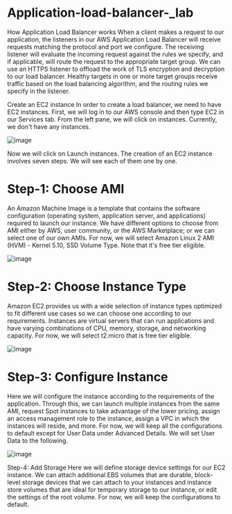 # Application-load-balancer-_lab

How Application Load Balancer works
When a client makes a request to our application, the listeners in our AWS Application Load Balancer will receive requests matching the protocol and port we configure. The receiving listener will evaluate the incoming request against the rules we specify, and if applicable, will route the request to the appropriate target group. We can use an HTTPS listener to offload the work of TLS encryption and decryption to our load balancer. Healthy targets in one or more target groups receive traffic based on the load balancing algorithm, and the routing rules we specify in the listener.

Create an EC2 instance
In order to create a load balancer, we need to have EC2 instances. First, we will log in to our AWS console and then type EC2 in our Services tab. From the left pane, we will click on instances. Currently, we don't have any instances.

![image](https://user-images.githubusercontent.com/103466963/175605530-564dca02-73eb-4e15-bc1c-18a56282ea33.png)

Now we will click on Launch instances. The creation of an EC2 instance involves seven steps. We will see each of them one by one.

# Step-1: Choose AMI
An Amazon Machine Image is a template that contains the software configuration (operating system, application server, and applications) required to launch our instance. We have different options to choose from AMI either by AWS, user community, or the AWS Marketplace; or we can select one of our own AMIs. For now, we will select Amazon Linux 2 AMI (HVM) - Kernel 5.10, SSD Volume Type. Note that it's free tier eligible.

![image](https://user-images.githubusercontent.com/103466963/175607722-ceafbad4-7f4e-43a2-94df-2255be44c658.png)

# Step-2: Choose Instance Type
Amazon EC2 provides us with a wide selection of instance types optimized to fit different use cases so we can choose one according to our requirements. Instances are virtual servers that can run applications and have varying combinations of CPU, memory, storage, and networking capacity. For now, we will select t2.micro that is free tier eligible.

![image](https://user-images.githubusercontent.com/103466963/175608078-c9253b96-0147-433b-a600-1fbbc49c1534.png)

# Step-3: Configure Instance
Here we will configure the instance according to the requirements of the application. Through this, we can launch multiple instances from the same AMI, request Spot instances to take advantage of the lower pricing, assign an access management role to the instance, assign a VPC in which the instances will reside, and more. For now, we will keep all the configurations to default except for User Data under Advanced Details. We will set User Data to the following.

![image](https://user-images.githubusercontent.com/103466963/175608555-bc405f4c-4afd-433b-b801-1857834bf62c.png)

Step-4: Add Storage
Here we will define storage device settings for our EC2 instance. We can attach additional EBS volumes that are durable, block-level storage devices that we can attach to your instances and instance store volumes that are ideal for temporary storage to our instance, or edit the settings of the root volume. For now, we will keep the configurations to default.








